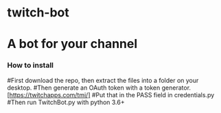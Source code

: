 # twitch-bot
# A bot for your channel



### How to install

#First download the repo, then extract the files into a folder on your desktop.
#Then generate an OAuth token with a token generator. [https://twitchapps.com/tmi/]
#Put that in the PASS field in credentials.py
#Then run TwitchBot.py with python 3.6+
